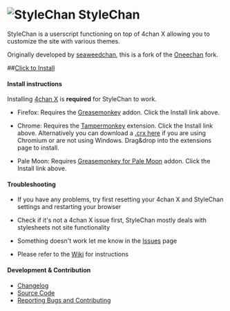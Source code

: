 ![StyleChan](https://i.imgur.com/W8aFRNP.png) StyleChan
====

StyleChan is a userscript functioning on top of 4chan X allowing you to customize the site with various themes. 

Originally developed by [seaweedchan](https://github.com/seaweedchan), this is a fork of the [Oneechan](https://nebukazar.github.com) fork.

##[Click to Install](https://nebukazar.github.io/StyleChan/builds/StyleChan.user.js)


#### Install instructions

Installing [4chan X](https://github.com/ccd0/4chan-x) is **required** for StyleChan to work.

- Firefox: Requires the [Greasemonkey](https://addons.mozilla.org/firefox/addon/greasemonkey/) addon. Click the Install link above.

- Chrome: Requires the [Tampermonkey](https://chrome.google.com/webstore/detail/tampermonkey/dhdgffkkebhmkfjojejmpbldmpobfkfo?hl) extension. Click the Install link above. Alternatively you can download a [.crx here](https://nebukazar.github.io/StyleChan/builds/StyleChan.crx) if you are using Chromium or are not using Windows. Drag&drop into the extensions page to install.

- Pale Moon: Requires [Greasemonkey for Pale Moon](https://github.com/janekptacijarabaci/greasemonkey/releases/latest) addon. Click the Install link above.

#### Troubleshooting

- If you have any problems, try first resetting your 4chan X and StyleChan settings and restarting your browser

- Check if it's not a 4chan X issue first, StyleChan mostly deals with stylesheets not site functionality

- Something doesn't work let me know in the [Issues](https://github.com/nebukazar/StyleChan/issues) page

- Please refer to the [Wiki](https://github.com/nebukazar/OneeChan/wiki) for instructions


#### Development & Contribution

- [Changelog](https://github.com/nebukazar/StyleChan/blob/master/CHANGELOG.md)
- [Source Code](https://github.com/nebukazar/StyleChan)
- [Reporting Bugs and Contributing](https://github.com/nebukazar/StyleChan/blob/master/CONTRIBUTING.md)
